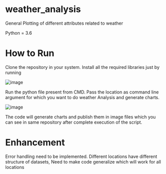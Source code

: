 # weather_analysis
General Plotting of different attributes related to weather

Python = 3.6
 
# How to Run
Clone the repository in your system.
Install all the required libraries just by running

![image](https://user-images.githubusercontent.com/68837733/122381304-64e18280-cf86-11eb-9d34-1f13b6d60160.png)


Run the python file present from CMD.
Pass the location as command line argument for which you want to do weather Analysis and generate charts.
  
  
![image](https://user-images.githubusercontent.com/68837733/122380897-f8668380-cf85-11eb-9fb8-e8265dcf7f00.png)

  
  The code will generate charts and publish them in image files which you can see in same repository after complete execution of the script.
  
  # Enhancement
  Error handling need to be implemented.
  Different locations have different structure of datasets, Need to make code generalize which will work for all locations
